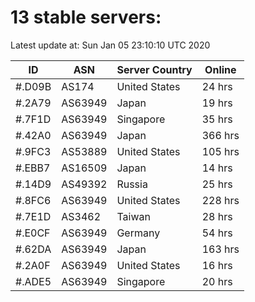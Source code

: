 # 13 stable servers:

Latest update at: Sun Jan 05 23:10:10 UTC 2020

| ID | ASN | Server Country | Online |
| -- | --- | -------------- | ------ |
| #.D09B | AS174 | United States | 24 hrs |
| #.2A79 | AS63949 | Japan | 19 hrs |
| #.7F1D | AS63949 | Singapore | 35 hrs |
| #.42A0 | AS63949 | Japan | 366 hrs |
| #.9FC3 | AS53889 | United States | 105 hrs |
| #.EBB7 | AS16509 | Japan | 14 hrs |
| #.14D9 | AS49392 | Russia | 25 hrs |
| #.8FC6 | AS63949 | United States | 228 hrs |
| #.7E1D | AS3462 | Taiwan | 28 hrs |
| #.E0CF | AS63949 | Germany | 54 hrs |
| #.62DA | AS63949 | Japan | 163 hrs |
| #.2A0F | AS63949 | United States | 16 hrs |
| #.ADE5 | AS63949 | Singapore | 20 hrs |

